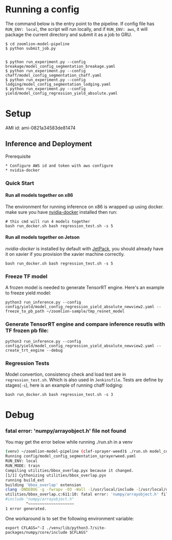 # Running a config

The command below is the entry point to the pipeline. 
If config file has `RUN_ENV: local`, the script will run locally, and if `RUN_ENV: aws`, 
it will package the current  directory and submit it as a job to GRU.

```
$ cd zoomlion-model-pipeline
$ python submit_job.py 


$ python run_experiment.py --config breakage/model_config_segmentation_breakage.yaml
$ python run_experiment.py --config chaff/model_config_segmentation_chaff.yaml
$ python run_experiment.py --config lodging/model_config_segmentation_lodging.yaml
$ python run_experiment.py --config yield/model_config_regression_yield_absolute.yaml
```

# Setup
AMI id: ami-0821a34583de81474



## Inference and Deployment

Prerequisite

    * Configure AWS id and token with aws configure
    * nvidia-docker
    
### Quick Start

#### Run all models together on x86 

The environment for running inference on x86 is wrapped up using docker. make sure you have [nvidia-docker](https://github.com/NVIDIA/nvidia-docker) installed then run:
```
# this cmd will run 4 models together
bash run_docker.sh bash regression_test.sh -s 5
```


#### Run all models together on Jetson

*nvidia-docker* is installed by default with [JetPack](https://developer.nvidia.com/embedded/jetpack), you should already have it on xavier if you provision the xavier machine correctly.

```
bash run_docker.sh bash regression_test.sh -s 5
```


### Freeze TF model

A frozen model is needed to generate TensorRT engine. Here's an example to freeze yield model:

```
python3 run_inference.py --config config/yield/model_config_regression_yield_absolute_newview2.yaml --freeze_to_pb_path ~/zoomlion-sample/tmp_resnet_model
```

### Generate TensorRT engine and compare inference resutls with TF frozen pb file:

```
python3 run_inference.py --config config/yield/model_config_regression_yield_absolute_newview2.yaml --create_trt_engine --debug
```

### Regression Tests
Model convertion, consistency check and load test are in `regression_test.sh`. Which is also used in `Jenkinsfile`. Tests are define by stages(`-s`), here is an example of running chaff lodging:

```
bash run_docker.sh bash regression_test.sh -s 3
```

# Debug

###  fatal error: 'numpy/arrayobject.h' file not found

You may get the error below while running ./run.sh in a venv

```bash
(venv) ~/zoomlion-model-pipeline (clef-sprayer-weed)$ ./run.sh model_config_segmentation_sprayerweed.yaml 
Running config/model_config_segmentation_sprayerweed.yaml
RUN_ENV: local
RUN_MODE: train
Compiling utilities/bbox_overlap.pyx because it changed.
[1/1] Cythonizing utilities/bbox_overlap.pyx
running build_ext
building 'bbox_overlap' extension
clang -DNDEBUG -g -fwrapv -O3 -Wall -I/usr/local/include -I/usr/local/opt/openssl/include -I/usr/local/opt/sqlite/include -I/Users/suhabebugrara/zoomlion-model-pipeline/venv/include -I/usr/local/Cellar/python/3.7.3/Frameworks/Python.framework/Versions/3.7/include/python3.7m -c utilities/bbox_overlap.c -o build/temp.macosx-10.13-x86_64-3.7/utilities/bbox_overlap.o
utilities/bbox_overlap.c:611:10: fatal error: 'numpy/arrayobject.h' file not found
#include "numpy/arrayobject.h"
         ^~~~~~~~~~~~~~~~~~~~~
1 error generated.

```

One workaround is to set the following environment variable:
```
export CFLAGS="-I ./venv/lib/python3.7/site-packages/numpy/core/include $CFLAGS"
```
